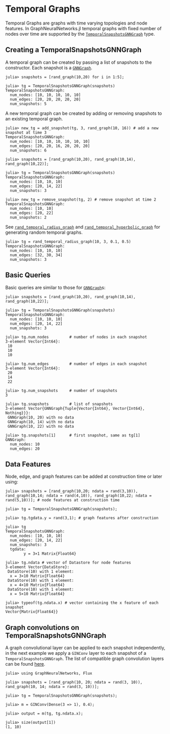 # Temporal Graphs

Temporal Graphs are graphs with time varying topologies and node features. In GraphNeuralNetworks.jl temporal graphs with fixed number of nodes over time are supported by the [`TemporalSnapshotsGNNGraph`](@ref) type.

## Creating a TemporalSnapshotsGNNGraph

A temporal graph can be created by passing a list of snapshots to the constructor. Each snapshot is a [`GNNGraph`](@ref). 

```jldoctest
julia> snapshots = [rand_graph(10,20) for i in 1:5];

julia> tg = TemporalSnapshotsGNNGraph(snapshots)
TemporalSnapshotsGNNGraph:
  num_nodes: [10, 10, 10, 10, 10]
  num_edges: [20, 20, 20, 20, 20]
  num_snapshots: 5
```

A new temporal graph can be created by adding or removing snapshots to an existing temporal graph. 

```jldoctest
julia> new_tg = add_snapshot(tg, 3, rand_graph(10, 16)) # add a new snapshot at time 3
TemporalSnapshotsGNNGraph:
  num_nodes: [10, 10, 10, 10, 10, 10]
  num_edges: [20, 20, 16, 20, 20, 20]
  num_snapshots: 6
```
```jldoctest
julia> snapshots = [rand_graph(10,20), rand_graph(10,14), rand_graph(10,22)];

julia> tg = TemporalSnapshotsGNNGraph(snapshots)
TemporalSnapshotsGNNGraph:
  num_nodes: [10, 10, 10]
  num_edges: [20, 14, 22]
  num_snapshots: 3

julia> new_tg = remove_snapshot(tg, 2) # remove snapshot at time 2
TemporalSnapshotsGNNGraph:
  num_nodes: [10, 10]
  num_edges: [20, 22]
  num_snapshots: 2
```

See [`rand_temporal_radius_graph`](@ref) and [`rand_temporal_hyperbolic_graph`](@ref) for generating random temporal graphs. 

```jldoctest
julia> tg = rand_temporal_radius_graph(10, 3, 0.1, 0.5)
TemporalSnapshotsGNNGraph:
  num_nodes: [10, 10, 10]
  num_edges: [32, 30, 34]
  num_snapshots: 3
``` 

## Basic Queries

Basic queries are similar to those for [`GNNGraph`](@ref)s:
```jldoctest
julia> snapshots = [rand_graph(10,20), rand_graph(10,14), rand_graph(10,22)];

julia> tg = TemporalSnapshotsGNNGraph(snapshots)
TemporalSnapshotsGNNGraph:
  num_nodes: [10, 10, 10]
  num_edges: [20, 14, 22]
  num_snapshots: 3

julia> tg.num_nodes         # number of nodes in each snapshot
3-element Vector{Int64}:
 10
 10
 10

julia> tg.num_edges         # number of edges in each snapshot
3-element Vector{Int64}:
 20
 14
 22

julia> tg.num_snapshots     # number of snapshots
3

julia> tg.snapshots         # list of snapshots
3-element Vector{GNNGraph{Tuple{Vector{Int64}, Vector{Int64}, Nothing}}}:
 GNNGraph(10, 20) with no data
 GNNGraph(10, 14) with no data
 GNNGraph(10, 22) with no data

julia> tg.snapshots[1]      # first snapshot, same as tg[1]
GNNGraph:
  num_nodes: 10
  num_edges: 20
```

## Data Features

Node, edge, and graph features can be added at construction time or later using:

```jldoctest
julia> snapshots = [rand_graph(10,20; ndata = rand(3,10)), rand_graph(10,14; ndata = rand(4,10)), rand_graph(10,22; ndata = rand(5,10))]; # node features at construction time

julia> tg = TemporalSnapshotsGNNGraph(snapshots);

julia> tg.tgdata.y = rand(3,1); # graph features after construction

julia> tg
TemporalSnapshotsGNNGraph:
  num_nodes: [10, 10, 10]
  num_edges: [20, 14, 22]
  num_snapshots: 3
  tgdata:
        y = 3×1 Matrix{Float64}

julia> tg.ndata # vector of Datastore for node features
3-element Vector{DataStore}:
 DataStore(10) with 1 element:
  x = 3×10 Matrix{Float64}
 DataStore(10) with 1 element:
  x = 4×10 Matrix{Float64}
 DataStore(10) with 1 element:
  x = 5×10 Matrix{Float64}

julia> typeof(tg.ndata.x) # vector containing the x feature of each snapshot
Vector{Matrix{Float64}}
```

## Graph convolutions on TemporalSnapshotsGNNGraph

A graph convolutional layer can be applied to each snapshot independently, in the next example we apply a `GINConv` layer to each snapshot of a `TemporalSnapshotsGNNGraph`. The list of compatible graph convolution layers can be found [here](api/conv.md). 

```jldoctest
julia> using GraphNeuralNetworks, Flux

julia> snapshots = [rand_graph(10, 20; ndata = rand(3, 10)), rand_graph(10, 14; ndata = rand(3, 10))];

julia> tg = TemporalSnapshotsGNNGraph(snapshots);

julia> m = GINConv(Dense(3 => 1), 0.4);

julia> output = m(tg, tg.ndata.x);

julia> size(output[1])
(1, 10)
```

